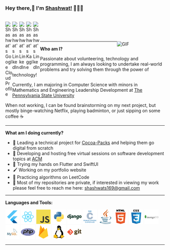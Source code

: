 ### Hey there,👋 I'm [Shashwat!](https://www.linkedin.com/in/shashwatshekhar169/) 🧑🏻‍💻

<br/>

<a href="https://www.qwiklabs.com/public_profiles/1242fef5-bd0d-4d52-9186-2399db278352">
  <img align="left" alt="Shashwat's Google Cloud Profile" width="22px" src="https://cdn.jsdelivr.net/npm/simple-icons@v3/icons/google.svg" />
</a>

<a href="https://www.linkedin.com/in/shashwatshekhar169/">
  <img align="left" alt="Shashwat's LinkedIn" width="22px" src="https://cdn.jsdelivr.net/npm/simple-icons@v3/icons/linkedin.svg" />
</a>

<a href="https://leetcode.com/ashshekhar/">
  <img align="left" alt="Shashwat's LinkedIn" width="22px" src="https://cdn.jsdelivr.net/npm/simple-icons@v3/icons/leetcode.svg" />
</a>

<a href="https://www.kaggle.com/ashshekhar">
  <img align="left" alt="Shashwat's Kaggle" width="22px" src="https://cdn.jsdelivr.net/npm/simple-icons@v3/icons/kaggle.svg" />
</a>

<a href="https://www.hackerrank.com/ashshekhar">
  <img align="left" alt="Shashwat's LinkedIn" width="22px" src="https://cdn.jsdelivr.net/npm/simple-icons@v3/icons/hackerrank.svg" />
</a>

<br /><br />

<img align="right" alt="GIF" src="https://media.giphy.com/media/FPbnShq1h1IS5FQyPD/giphy.gif" width="30%"/>
  
----------------------------------------------------------------------------------------------------------------------------------------------------

**Who am I?**

Passionate about volunteering, technology and programming, I am always looking to undertake real-world problems and try solving them through the power of technology!

Currently, I am majoring in Computer Science with minors in Mathematics and Engineering Leadership Development at [The Pennsylvania State University](https://www.psu.edu/)

When not working, I can be found brainstorming on my next project, but mostly binge-watching Netflix, playing badminton, or just sipping on some coffee ☕️

----------------------------------------------------------------------------------------------------------------------------------------------------

**What am I doing currently?**

- 💪 Leading a technical project for [Cocoa-Packs](https://cocoapacks.org/) and helping them go digital from scratch
- 📌 Developing and hosting free virtual sessions on software development topics at [ACM](https://acm.psu.edu/)
- 📱 Trying my hands on Flutter and SwiftUI
- 🖌 Working on my portfolio website
- 🧩 Practicing algorithms on LeetCode
- 📨 Most of my repositories are private, if interested in viewing my work please feel free to reach me here: shashwats169@gmail.com

----------------------------------------------------------------------------------------------------------------------------------------------------

**Languages and Tools:**

<code><img height="45" src="https://raw.githubusercontent.com/github/explore/80688e429a7d4ef2fca1e82350fe8e3517d3494d/topics/flutter/flutter.png"></code>
<code><img height="45" src="https://raw.githubusercontent.com/github/explore/80688e429a7d4ef2fca1e82350fe8e3517d3494d/topics/react/react.png"></code>
<code><img height="45" src="https://raw.githubusercontent.com/github/explore/80688e429a7d4ef2fca1e82350fe8e3517d3494d/topics/javascript/javascript.png"></code>
<code><img height="45" src="https://raw.githubusercontent.com/github/explore/80688e429a7d4ef2fca1e82350fe8e3517d3494d/topics/python/python.png"></code>
<code><img height="45" src="https://raw.githubusercontent.com/github/explore/80688e429a7d4ef2fca1e82350fe8e3517d3494d/topics/django/django.png"></code>
<code><img height="45" src="https://raw.githubusercontent.com/github/explore/80688e429a7d4ef2fca1e82350fe8e3517d3494d/topics/c/c.png"></code>
<code><img height="45" src="https://raw.githubusercontent.com/github/explore/80688e429a7d4ef2fca1e82350fe8e3517d3494d/topics/java/java.png"></code>
<code><img height="45" src="https://raw.githubusercontent.com/github/explore/80688e429a7d4ef2fca1e82350fe8e3517d3494d/topics/html/html.png"></code>
<code><img height="45" src="https://raw.githubusercontent.com/github/explore/80688e429a7d4ef2fca1e82350fe8e3517d3494d/topics/css/css.png"></code>
<code><img height="45" src="https://raw.githubusercontent.com/github/explore/80688e429a7d4ef2fca1e82350fe8e3517d3494d/topics/mongodb/mongodb.png"></code>
<code><img height="45" src="https://raw.githubusercontent.com/github/explore/80688e429a7d4ef2fca1e82350fe8e3517d3494d/topics/mysql/mysql.png"></code>
<code><img height="45" src="https://raw.githubusercontent.com/github/explore/80688e429a7d4ef2fca1e82350fe8e3517d3494d/topics/php/php.png"></code>
<code><img height="45" src="https://raw.githubusercontent.com/github/explore/80688e429a7d4ef2fca1e82350fe8e3517d3494d/topics/firebase/firebase.png"></code>
<code><img height="45" src="https://raw.githubusercontent.com/github/explore/80688e429a7d4ef2fca1e82350fe8e3517d3494d/topics/linux/linux.png"></code>
<code><img height="45" src="https://raw.githubusercontent.com/github/explore/80688e429a7d4ef2fca1e82350fe8e3517d3494d/topics/git/git.png"></code>

----------------------------------------------------------------------------------------------------------------------------------------------------


